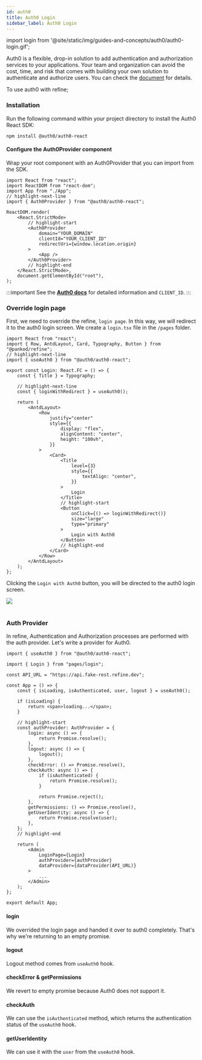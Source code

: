 ```yaml
---
id: auth0
title: Auth0 Login
sidebar_label: Auth0 Login
---
```


import login from '@site/static/img/guides-and-concepts/auth0/auth0-login.gif';

Auth0 is a flexible, drop-in solution to add authentication and authorization services to your applications. Your team and organization can avoid the cost, time, and risk that comes with building your own solution to authenticate and authorize users. You can check the [document](https://auth0.com/docs) for details.

To use auth0 with refine;

### Installation

Run the following command within your project directory to install the Auth0 React SDK:

```
npm install @auth0/auth0-react
```

#### Configure the Auth0Provider component

Wrap your root component with an Auth0Provider that you can import from the SDK.

```tsx title="index.tsx"
import React from "react";
import ReactDOM from "react-dom";
import App from "./App";
// highlight-next-line
import { Auth0Provider } from "@auth0/auth0-react";

ReactDOM.render(
    <React.StrictMode>
        // highlight-start
        <Auth0Provider
            domain="YOUR_DOMAIN"
            clientId="YOUR_CLIENT_ID"
            redirectUri={window.location.origin}
        >
            <App />
        </Auth0Provider>
        // highlight-end
    </React.StrictMode>,
    document.getElementById("root"),
);
```

:::important
See the [**Auth0 docs**](https://auth0.com/docs) for detailed information and `CLIENT_ID`.
:::

### Override login page

First, we need to override the refine, `login page`. In this way, we will redirect it to the auth0 login screen. We create a `login.tsx` file in the `/pages` folder.

```tsx title="/pages/login.tsx"
import React from "react";
import { Row, AntdLayout, Card, Typography, Button } from "@pankod/refine";
// highlight-next-line
import { useAuth0 } from "@auth0/auth0-react";

export const Login: React.FC = () => {
    const { Title } = Typography;

    // highlight-next-line
    const { loginWithRedirect } = useAuth0();

    return (
        <AntdLayout>
            <Row
                justify="center"
                style={{
                    display: "flex",
                    alignContent: "center",
                    height: "100vh",
                }}
            >
                <Card>
                    <Title
                        level={3}
                        style={{
                            textAlign: "center",
                        }}
                    >
                        Login
                    </Title>
                    // highlight-start
                    <Button
                        onClick={() => loginWithRedirect()}
                        size="large"
                        type="primary"
                    >
                        Login with Auth0
                    </Button>
                    // highlight-end
                </Card>
            </Row>
        </AntdLayout>
    );
};
```

Clicking the `Login with Auth0` button, you will be directed to the auth0 login screen.

<div style={{textAlign: "center"}}>
    <img src={login} />
</div>
<br/>

### Auth Provider

In refine, Authentication and Authorization processes are performed with the auth provider. Let's write a provider for Auth0.

```tsx title="App.tsx"
import { useAuth0 } from "@auth0/auth0-react";

import { Login } from "pages/login";

const API_URL = "https://api.fake-rest.refine.dev";

const App = () => {
    const { isLoading, isAuthenticated, user, logout } = useAuth0();

    if (isLoading) {
        return <span>loading...</span>;
    }

    // highlight-start
    const authProvider: AuthProvider = {
        login: async () => {
            return Promise.resolve();
        },
        logout: async () => {
            logout();
        },
        checkError: () => Promise.resolve(),
        checkAuth: async () => {
            if (isAuthenticated) {
                return Promise.resolve();
            }

            return Promise.reject();
        },
        getPermissions: () => Promise.resolve(),
        getUserIdentity: async () => {
            return Promise.resolve(user);
        },
    };
    // highlight-end

    return (
        <Admin
            LoginPage={Login}
            authProvider={authProvider}
            dataProvider={dataProvider(API_URL)}
        >
            ...
        </Admin>
    );
};

export default App;
```

#### login

We overrided the login page and handed it over to auth0 completely. That's why we're returning to an empty promise.

#### logout

Logout method comes from `useAuth0` hook.

#### checkError & getPermissions

We revert to empty promise because Auth0 does not support it.

#### checkAuth

We can use the `isAuthenticated` method, which returns the authentication status of the `useAuth0` hook.

#### getUserIdentity

We can use it with the `user` from the `useAuth0` hook.
